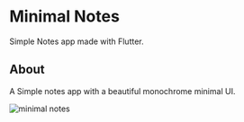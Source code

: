 # Minimal Notes

Simple Notes app made with Flutter.

## About

A Simple notes app with a beautiful monochrome minimal UI.

![minimal notes](https://user-images.githubusercontent.com/34805219/208075846-73409b0f-d8c0-498d-9c82-fb2360e094a8.png)
